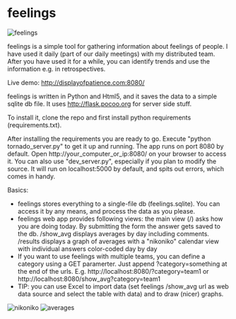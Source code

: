 feelings
========

![feelings](https://raw.github.com/glebb/feelings/master/feelings.png)

feelings is a simple tool for gathering information about feelings of people. I have used it daily (part of our daily meetings) with my distributed team. After you have used it for a while, you can identify trends and use the information e.g. in retrospectives.

Live demo: http://displayofpatience.com:8080/

feelings is written in Python and Html5, and it saves the data to a simple sqlite db file. It uses http://flask.pocoo.org for server side stuff.

To install it, clone the repo and first install python requirements (requirements.txt). 

After installing the requirements you are ready to go. Execute "python tornado_server.py" to get it up and running. The app runs on port 8080 by default. Open http://your_computer_or_ip:8080/ on your browser to access it. You can also use "dev_server.py", especially if you plan to modify the source. It will run on localhost:5000 by default, and spits out errors, which comes in handy.

Basics:
  * feelings stores everything to a single-file db (feelings.sqlite). You can access it by any means, and process the data as you please. 
  * feelings web app provides following views: the main view (/) asks how you are doing today. By submitting the form the answer gets saved to the db. /show_avg displays averages by day including comments. /results displays a graph of averages with a "nikoniko" calendar view with individual answers color-coded day by day 
  * If you want to use feelings with multiple teams, you can define a category using a GET paramerter. Just append ?category=something at the end of the urls. E.g. http://localhost:8080/?category=team1 or http://localhost:8080/show_avg?category=team1 
  * TIP: you can use Excel to import data (set feelings /show_avg url as web data source and select the table with data) and to draw (nicer) graphs.
  
  ![nikoniko](https://raw.github.com/glebb/feelings/master/nikoniko.png)
  ![averages](https://raw.github.com/glebb/feelings/master/averages.png)
  